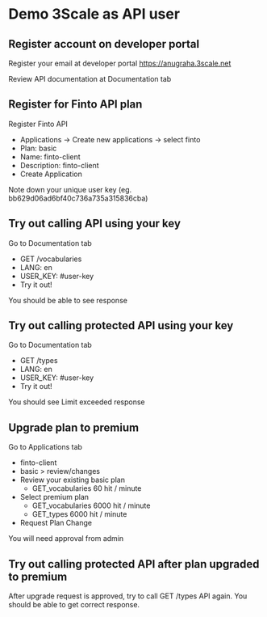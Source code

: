 # Demo 3Scale as API user

## Register account on developer portal
Register your email at developer portal https://anugraha.3scale.net

Review API documentation at Documentation tab

## Register for Finto API plan
Register Finto API
- Applications -> Create new applications -> select finto
- Plan: basic
- Name: finto-client
- Description: finto-client
- Create Application

Note down your unique user key (eg. bb629d06ad6bf40c736a735a315836cba)

## Try out calling API using your key
Go to Documentation tab
- GET /vocabularies
- LANG: en
- USER_KEY: #user-key
- Try it out!
  
You should be able to see response

## Try out calling protected API using your key
Go to Documentation tab
- GET /types
- LANG: en
- USER_KEY: #user-key
- Try it out!
  
You should see Limit exceeded response

## Upgrade plan to premium
Go to Applications tab
- finto-client
- basic > review/changes
- Review your existing basic plan
  - GET_vocabularies 60 hit / minute
- Select premium plan
  - GET_vocabularies 6000 hit / minute
  - GET_types 6000 hit / minute
- Request Plan Change
  
You will need approval from admin

## Try out calling protected API after plan upgraded to premium
After upgrade request is approved, try to call GET /types API again. You should be able to get correct response.
